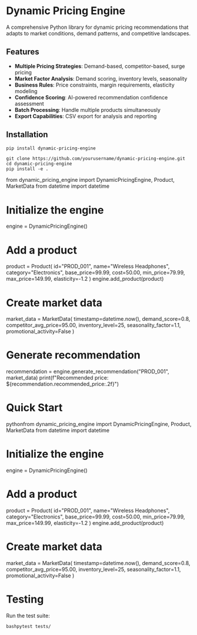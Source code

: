 # Dynamic Pricing Engine

A comprehensive Python library for dynamic pricing recommendations that adapts to market conditions, demand patterns, and competitive landscapes.

## Features

- **Multiple Pricing Strategies**: Demand-based, competitor-based, surge pricing
- **Market Factor Analysis**: Demand scoring, inventory levels, seasonality
- **Business Rules**: Price constraints, margin requirements, elasticity modeling
- **Confidence Scoring**: AI-powered recommendation confidence assessment
- **Batch Processing**: Handle multiple products simultaneously
- **Export Capabilities**: CSV export for analysis and reporting

## Installation

```bash
pip install dynamic-pricing-engine
```
```
git clone https://github.com/yourusername/dynamic-pricing-engine.git
cd dynamic-pricing-engine
pip install -e .
```

from dynamic_pricing_engine import DynamicPricingEngine, Product, MarketData
from datetime import datetime

# Initialize the engine
engine = DynamicPricingEngine()

# Add a product
product = Product(
    id="PROD_001",
    name="Wireless Headphones",
    category="Electronics",
    base_price=99.99,
    cost=50.00,
    min_price=79.99,
    max_price=149.99,
    elasticity=-1.2
)
engine.add_product(product)

# Create market data
market_data = MarketData(
    timestamp=datetime.now(),
    demand_score=0.8,
    competitor_avg_price=95.00,
    inventory_level=25,
    seasonality_factor=1.1,
    promotional_activity=False
)

# Generate recommendation
recommendation = engine.generate_recommendation("PROD_001", market_data)
print(f"Recommended price: ${recommendation.recommended_price:.2f}")

# Quick Start
pythonfrom dynamic_pricing_engine import DynamicPricingEngine, Product, MarketData
from datetime import datetime

# Initialize the engine
engine = DynamicPricingEngine()

# Add a product
product = Product(
    id="PROD_001",
    name="Wireless Headphones",
    category="Electronics",
    base_price=99.99,
    cost=50.00,
    min_price=79.99,
    max_price=149.99,
    elasticity=-1.2
)
engine.add_product(product)

# Create market data
market_data = MarketData(
    timestamp=datetime.now(),
    demand_score=0.8,
    competitor_avg_price=95.00,
    inventory_level=25,
    seasonality_factor=1.1,
    promotional_activity=False
)

# Testing
Run the test suite:
```
bashpytest tests/
```
